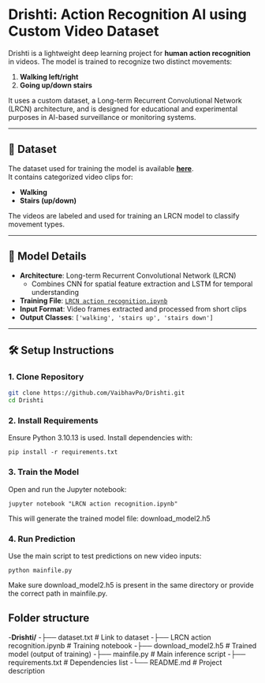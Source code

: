 # Drishti: Action Recognition AI using Custom Video Dataset

Drishti is a lightweight deep learning project for **human action recognition** in videos. The model is trained to recognize two distinct movements:
1. **Walking left/right**
2. **Going up/down stairs**

It uses a custom dataset, a Long-term Recurrent Convolutional Network (LRCN) architecture, and is designed for educational and experimental purposes in AI-based surveillance or monitoring systems.

---

## 🔗 Dataset

The dataset used for training the model is available [**here**](https://drive.google.com/drive/folders/1GdDySfSqiV0acUDMrKDo-UzIyws_-IqX).  
It contains categorized video clips for:
- **Walking**
- **Stairs (up/down)**

The videos are labeled and used for training an LRCN model to classify movement types.

---

## 🧠 Model Details

- **Architecture**: Long-term Recurrent Convolutional Network (LRCN)
  - Combines CNN for spatial feature extraction and LSTM for temporal understanding
- **Training File**: [`LRCN action recognition.ipynb`](./LRCN%20action%20recognition.ipynb)
- **Input Format**: Video frames extracted and processed from short clips
- **Output Classes**: `['walking', 'stairs up', 'stairs down']`

---

## 🛠 Setup Instructions

### 1. Clone Repository

```bash
git clone https://github.com/VaibhavPo/Drishti.git
cd Drishti
```
### 2. Install Requirements
Ensure Python 3.10.13 is used. Install dependencies with:
```
pip install -r requirements.txt
```
### 3. Train the Model
Open and run the Jupyter notebook:

```
jupyter notebook "LRCN action recognition.ipynb"
 ```
This will generate the trained model file: download_model2.h5

### 4. Run Prediction
Use the main script to test predictions on new video inputs:

```
python mainfile.py
```
Make sure download_model2.h5 is present in the same directory or provide the correct path in mainfile.py.


## Folder structure
-**Drishti/**
-├── dataset.txt                    # Link to dataset
-├── LRCN action recognition.ipynb  # Training notebook
-├── download_model2.h5             # Trained model (output of training)
-├── mainfile.py                    # Main inference script
-├── requirements.txt               # Dependencies list
-└── README.md                      # Project description
